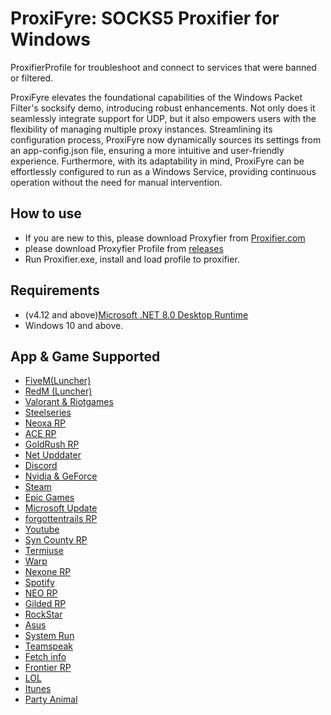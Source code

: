 # ProxiFyre: SOCKS5 Proxifier for Windows
ProxifierProfile for troubleshoot and connect to services that were banned or filtered.

ProxiFyre elevates the foundational capabilities of the Windows Packet Filter's socksify demo, introducing robust enhancements. Not only does it seamlessly integrate support for UDP, but it also empowers users with the flexibility of managing multiple proxy instances. Streamlining its configuration process, ProxiFyre now dynamically sources its settings from an app-config.json file, ensuring a more intuitive and user-friendly experience. Furthermore, with its adaptability in mind, ProxiFyre can be effortlessly configured to run as a Windows Service, providing continuous operation without the need for manual intervention.


<!-- [![GitHub commit activity](https://img.shields.io/github/commit-activity/m/2dust/v2rayN)](https://github.com/2dust/v2rayN/commits/master)
[![CodeFactor](https://www.codefactor.io/repository/github/2dust/v2rayn/badge)](https://www.codefactor.io/repository/github/2dust/v2rayn)
[![GitHub Releases](https://img.shields.io/github/downloads/2dust/v2rayN/latest/total?logo=github)](https://github.com/2dust/v2rayN/releases)
[![Chat on Telegram](https://img.shields.io/badge/Chat%20on-Telegram-brightgreen.svg)](https://t.me/v2rayn) -->


## How to use
- If you are new to this, please download Proxyfier from [Proxifier.com](https://www.proxifier.com/download/)
- please download Proxyfier Profile from [releases]([(https://github.com/Alighandchi/Proxifier/releases)])
- Run Proxifier.exe, install and load profile to proxifier.

## Requirements  
- (v4.12 and above)[Microsoft .NET 8.0 Desktop Runtime ](https://dotnet.microsoft.com/en-us/download/dotnet/8.0)
- Windows 10 and above.


## App & Game Supported
- [FiveM(Luncher)](https://fivem.net/)
- [RedM (Luncher)](https://redm.net/)
- [Valorant & Riotgames](https://playvalorant.com/)
- [Steelseries](https://steelseries.com/)
- [Neoxa RP](https://neoxa.net/)
- [ACE RP](https://acecommunity.ir/)
- [GoldRush RP](https://goldrushroleplay.com/)
- [Net Upddater](https://microsoft.com/)
- [Discord](Discord.com)
- [Nvidia & GeForce](https://www.nvidia.com/)
- [Steam](https://steamcommunity.com/)
- [Epic Games](https://store.epicgames.com/)
- [Microsoft Update](https://support.microsoft.com/)
- [forgottentrails RP](cfx.re/join/apkkkz)
- [Youtube](https://www.youtube.com/)
- [Syn County RP](cfx.re/join/5z4x77)
- [Termiuse](https://termius.com/)
- [Warp](https://cloudflarewarp.com/)
- [Nexone RP]()
- [Spotify](https://open.spotify.com/)
- [NEO RP](https://discord.gg/cmrudS7xMh)
- [Gilded RP](cfx.re/join/j33b84)
- [RockStar](https://www.rockstargames.com/)
- [Asus](https://www.asus.com/)
- [System Run]()
- [Teamspeak](https://www.teamspeak.com/en/)
- [Fetch info]()
- [Frontier RP](cfx.re/join/zg38zd)
- [LOL](https://www.leagueoflegends.com/)
- [Itunes](https://www.apple.com/itunes/)
- [Party Animal](https://partyanimalsgame.com/)

